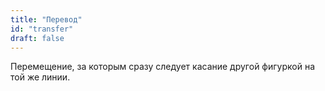 ```yaml
---
title: "Перевод"
id: "transfer"
draft: false
---
```


Перемещение, за которым сразу следует касание другой фигуркой на той же линии.